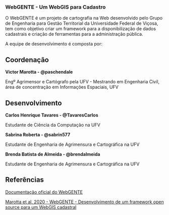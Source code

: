 ### WebGENTE - Um WebGIS para Cadastro

O WebGENTE é um projeto de cartografia na Web desenvolvido pelo Grupo de Engenharia para Gestão Territorial da Universidade Federal de Viçosa, tem como objetivo criar um framework para a disponibilização de dados cadastrais e criação de ferramentas para a administração pública.

A equipe de desenvolvimento é composta por:

## Coordenação
**Victor Marotta - @paschendale**

Engº Agrimensor e Cartógrafo pela UFV - Mestrando em Engenharia Civil, área de concentração em Informações Espaciais, UFV

## Desenvolvimento
**Carlos Henrique Tavares - @TavaresCarlos**

Estudante de Ciência da Computação na UFV

**Sabrina Roberta - @sabrin577**

Estudante de Engenharia de Agrimensura e Cartográfica na UFV


**Brenda Batista de Almeida - @brendalmeida**

Estudante de Engenharia de Agrimensura e Cartográfica na UFV

## Referências

[Documentação oficial do WebGENTE](https://www.genteufv.com.br/webgente)

[Marotta et al, 2020 - WebGENTE - Desenvolvimento de um framework open source para um WebGIS cadastral](https://www.researchgate.net/publication/344570062_WEBGENTE_DESENVOLVIMENTO_DE_UM_FRAMEWORK_OPEN_SOURCE_PARA_UM_WEBGIS_CADASTRAL)

